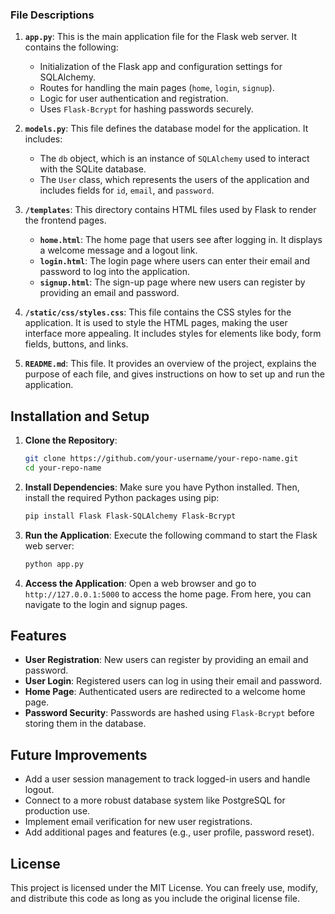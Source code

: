 ### File Descriptions

1. **`app.py`**: This is the main application file for the Flask web server. It contains the following:
    - Initialization of the Flask app and configuration settings for SQLAlchemy.
    - Routes for handling the main pages (`home`, `login`, `signup`).
    - Logic for user authentication and registration.
    - Uses `Flask-Bcrypt` for hashing passwords securely.

2. **`models.py`**: This file defines the database model for the application. It includes:
    - The `db` object, which is an instance of `SQLAlchemy` used to interact with the SQLite database.
    - The `User` class, which represents the users of the application and includes fields for `id`, `email`, and `password`.

3. **`/templates`**: This directory contains HTML files used by Flask to render the frontend pages.
    - **`home.html`**: The home page that users see after logging in. It displays a welcome message and a logout link.
    - **`login.html`**: The login page where users can enter their email and password to log into the application.
    - **`signup.html`**: The sign-up page where new users can register by providing an email and password.

4. **`/static/css/styles.css`**: This file contains the CSS styles for the application. It is used to style the HTML pages, making the user interface more appealing. It includes styles for elements like body, form fields, buttons, and links.

5. **`README.md`**: This file. It provides an overview of the project, explains the purpose of each file, and gives instructions on how to set up and run the application.

## Installation and Setup

1. **Clone the Repository**: 
    ```bash
    git clone https://github.com/your-username/your-repo-name.git
    cd your-repo-name
    ```

2. **Install Dependencies**: 
    Make sure you have Python installed. Then, install the required Python packages using pip:
    ```bash
    pip install Flask Flask-SQLAlchemy Flask-Bcrypt
    ```

3. **Run the Application**: 
    Execute the following command to start the Flask web server:
    ```bash
    python app.py
    ```

4. **Access the Application**: 
    Open a web browser and go to `http://127.0.0.1:5000` to access the home page. From here, you can navigate to the login and signup pages.

## Features

- **User Registration**: New users can register by providing an email and password.
- **User Login**: Registered users can log in using their email and password.
- **Home Page**: Authenticated users are redirected to a welcome home page.
- **Password Security**: Passwords are hashed using `Flask-Bcrypt` before storing them in the database.

## Future Improvements

- Add a user session management to track logged-in users and handle logout.
- Connect to a more robust database system like PostgreSQL for production use.
- Implement email verification for new user registrations.
- Add additional pages and features (e.g., user profile, password reset).

## License

This project is licensed under the MIT License. You can freely use, modify, and distribute this code as long as you include the original license file.

